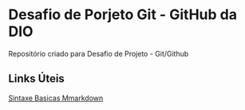 # Desafio de Porjeto Git - GitHub da DIO
Repositório criado para Desafio de Projeto - Git/Github

## Links Úteis 
[Sintaxe Basicas Mmarkdown](https://www.markdownguide.org/basic-syntax/)
